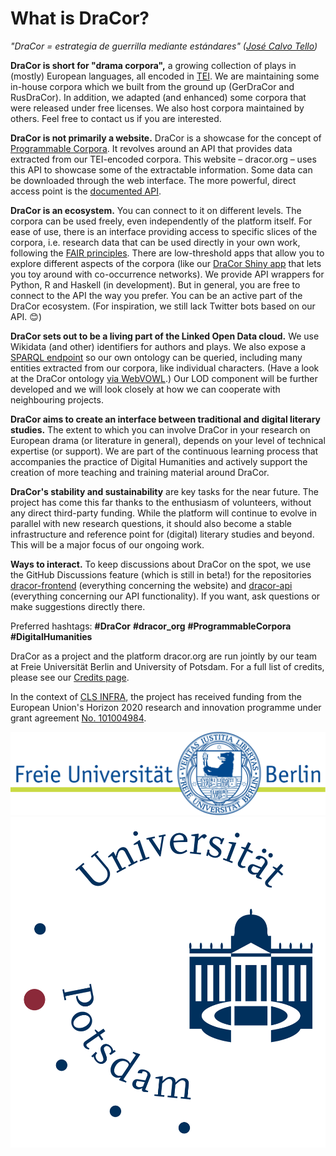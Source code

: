 # What is DraCor?

*"DraCor = estrategia de guerrilla mediante estándares" ([José Calvo Tello](https://twitter.com/eumanismo/status/1218066125969412096))*

**DraCor is short for "drama corpora",** a growing collection of plays in (mostly) European languages, all encoded in [TEI](https://en.wikipedia.org/wiki/Text_Encoding_Initiative). We are maintaining some in-house corpora which we built from the ground up (GerDraCor and RusDraCor). In addition, we adapted (and enhanced) some corpora that were released under free licenses. We also host corpora maintained by others. Feel free to contact us if you are interested.

**DraCor is not primarily a website.** DraCor is a showcase for the concept of
[Programmable Corpora](https://doi.org/10.5281/zenodo.4284002). It revolves
around an API that provides data extracted from our TEI-encoded corpora.
This website – dracor.org – uses this API to showcase some of the extractable
information. Some data can be downloaded through the web interface. The more
powerful, direct access point is the [documented API](api).

**DraCor is an ecosystem.** You can connect to it on different levels. The corpora can be used freely, even independently of the platform itself. For ease of use, there is an interface providing access to specific slices of the corpora, i.e. research data that can be used directly in your own work, following the [FAIR principles](https://www.go-fair.org/fair-principles/). There are low-threshold apps that allow you to explore different aspects of the corpora (like our [DraCor Shiny app](https://shiny.dracor.org/) that lets you toy around with co-occurrence networks). We provide API wrappers for Python, R and Haskell (in development). But in general, you are free to connect to the API the way you prefer. You can be an active part of the DraCor ecosystem. (For inspiration, we still lack Twitter bots based on our API. 😊)

**DraCor sets out to be a living part of the Linked Open Data cloud.** We use Wikidata (and other) identifiers for authors and plays. We also expose a [SPARQL endpoint](https://dracor.org/sparql) so our own ontology can be queried, including many entities extracted from our corpora, like individual characters. (Have a look at the DraCor ontology [via WebVOWL](https://vowl.acdh.oeaw.ac.at/#iri=https://raw.githubusercontent.com/dracor-org/dracor-schema/ontology/ontology/dracor-ontology.xml).) Our LOD component will be further developed and we will look closely at how we can cooperate with neighbouring projects.

**DraCor aims to create an interface between traditional and digital literary studies.** The extent to which you can involve DraCor in your research on European drama (or literature in general), depends on your level of technical expertise (or support). We are part of the continuous learning process that accompanies the practice of Digital Humanities and actively support the creation of more teaching and training material around DraCor.

**DraCor's stability and sustainability** are key tasks for the near future. The project has come this far thanks to the enthusiasm of volunteers, without any direct third-party funding. While the platform will continue to evolve in parallel with new research questions, it should also become a stable infrastructure and reference point for (digital) literary studies and beyond. This will be a major focus of our ongoing work.

**Ways to interact.** To keep discussions about DraCor on the spot, we use the GitHub Discussions feature (which is still in beta!) for the repositories [dracor-frontend](https://github.com/dracor-org/dracor-frontend/discussions) (everything concerning the website) and [dracor-api](https://github.com/dracor-org/dracor-api/discussions) (everything concerning our API functionality). If you want, ask questions or make suggestions directly there.

Preferred hashtags: **#DraCor** **#dracor_org** **#ProgrammableCorpora** **#DigitalHumanities**

DraCor as a project and the platform dracor.org are run jointly by our team at Freie Universität Berlin and University of Potsdam. For a full list of credits, please see our [Credits page](credits).

<div id="eu-funding-note">

In the context of [CLS INFRA](https://clsinfra.io/), the project has received
funding from the European Union's Horizon 2020 research and innovation programme
under grant agreement
[No. 101004984](https://cordis.europa.eu/project/id/101004984).

</div>


![logo fu berlin](../img/fu-berlin.svg "Free University of Berlin")
![logo potsdam](../img/uni-potsdam.svg "University of Potsdam")
